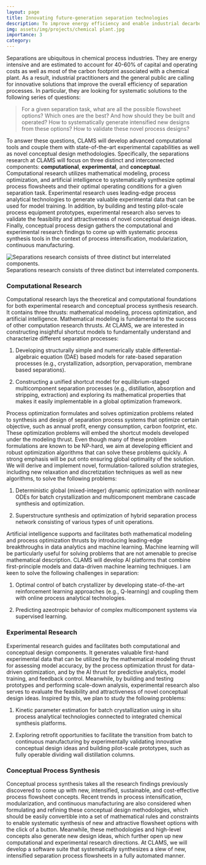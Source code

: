 ```yaml
---
layout: page
title: Innovating future-generation separation technologies
description: To improve energy efficiency and enable industrial decarbonization
img: assets/img/projects/chemical plant.jpg
importance: 3
category:
---
```


Separations are ubiquitous in chemical process industries. They are energy intensive and are estimated to account for 40-60% of capital and operating costs as well as most of the carbon footprint associated with a chemical plant. As a result, industrial practitioners and the general public are calling for innovative solutions that improve the overall efficiency of separation processes. In particular, they are looking for systematic solutions to the following series of questions:

> For a given separation task, what are all the possible flowsheet options? Which ones are the best? And how should they be built and operated? How to systematically generate intensified new designs from these options? How to validate these novel process designs?

To answer these questions, CLAMS will develop advanced computational tools and couple them with state-of-the-art experimental capabilities as well as novel conceptual design methodologies. Specifically, the separations research at CLAMS will focus on three distinct and interconnected components: **computational**, **experimental**, and **conceptual**. Computational research utilizes mathematical modeling, process optimization, and artificial intelligence to systematically synthesize optimal process flowsheets and their optimal operating conditions for a given separation task. Experimental research uses leading-edge process analytical technologies to generate valuable experimental data that can be used for model training. In addition, by building and testing pilot-scale process equipment prototypes, experimental research also serves to validate the feasibility and attractiveness of novel conceptual design ideas. Finally, conceptual process design gathers the computational and experimental research findings to come up with systematic process synthesis tools in the context of process intensification, modularization, continuous manufacturing.

<div class="row">
    <div class="col mt-3 mt-md-0">
    </div>
    <div class="col-7 mt-3 mt-md-0">
        <img class="img-fluid" src="{{ '/assets/img/projects/separations.svg' | relative_url }}" alt="Separations research consists of three distinct but interrelated components."/>
    </div>
    <div class="col mt-3 mt-md-0">
    </div>
</div>
<div class="caption">
    Separations research consists of three distinct but interrelated components.
</div>

### Computational Research

Computational research lays the theoretical and computational foundations for both experimental research and conceptual process synthesis research. It contains three thrusts: mathematical modeling, process optimization, and artificial intelligence. Mathematical modeling is fundamental to the success of other computation research thrusts. At CLAMS, we are interested in constructing insightful shortcut models to fundamentally understand and characterize different separation processes:

1. Developing structurally simple and numerically stable differential-algebraic equation (DAE) based models for rate-based separation processes (e.g., crystallization, adsorption, pervaporation, membrane based separations).

2. Constructing a unified shortcut model for equilibrium-staged multicomponent separation processes (e.g., distillation, absorption and stripping, extraction) and exploring its mathematical properties that makes it easily implementable in a global optimization framework.

Process optimization formulates and solves optimization problems related to synthesis and design of separation process systems that optimize certain objective, such as annual profit, energy consumption, carbon footprint, etc. These optimization problems will embed the shortcut models developed under the modeling thrust. Even though many of these problem formulations are known to be NP-hard, we aim at developing efficient and robust optimization algorithms that can solve these problems quickly. A strong emphasis will be put onto ensuring global optimality of the solution. We will derive and implement novel, formulation-tailored solution strategies, including new relaxation and discretization techniques as well as new algorithms, to solve the following problems:

1. Deterministic global (mixed-integer) dynamic optimization with nonlinear ODEs for batch crystallization and multicomponent membrane cascade synthesis and optimization.

2. Superstructure synthesis and optimization of hybrid separation process network consisting of various types of unit operations.

Artificial intelligence supports and facilitates both mathematical modeling and process optimization thrusts by introducing leading-edge breakthroughs in data analytics and machine learning. Machine learning will be particularly useful for solving problems that are not amenable to precise mathematical description. CLAMS will develop AI platforms that combine first-principle models and data-driven machine learning techniques. I am keen to solve the following challenges in separation:

1. Optimal control of batch crystallizer by developing state-of-the-art reinforcement learning approaches (e.g., Q-learning) and coupling them with online process analytical technologies.

2. Predicting azeotropic behavior of complex multicomponent systems via supervised learning.

### Experimental Research

Experimental research guides and facilitates both computational and conceptual design components. It generates valuable first-hand experimental data that can be utilized by the mathematical modeling thrust for assessing model accuracy, by the process optimization thrust for data-driven optimization, and by the AI thrust for predictive analytics, model training, and feedback control. Meanwhile, by building and testing prototypes and performing scale-down analysis, experimental research also serves to evaluate the feasibility and attractiveness of novel conceptual design ideas. Inspired by this, we plan to study the following problems:

1. Kinetic parameter estimation for batch crystallization using in situ process analytical technologies connected to integrated chemical synthesis platforms.

2. Exploring retrofit opportunities to facilitate the transition from batch to continuous manufacturing by experimentally validating innovative conceptual design ideas and building pilot-scale prototypes, such as fully operable dividing wall distillation columns.

### Conceptual Process Synthesis

Conceptual process synthesis takes all the research findings previously discovered to come up with new, intensified, sustainable, and cost-effective process flowsheet concepts. Recent trends in process intensification, modularization, and continuous manufacturing are also considered when formulating and refining these conceptual design methodologies, which should be easily convertible into a set of mathematical rules and constraints to enable systematic synthesis of new and attractive flowsheet options with the click of a button. Meanwhile, these methodologies and high-level concepts also generate new design ideas, which further open up new computational and experimental research directions. At CLAMS, we will develop a software suite that systematically synthesizes a slew of new, intensified separation process flowsheets in a fully automated manner.
